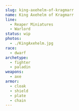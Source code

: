 ```yaml
---
slug: king-axehelm-of-kragmarr
name: King Axehelm of Kragmarr
line:
  - Reaper Miniatures
  - Warlord
status: wip
photos:
  - ./KingAxehelm.jpg
race:
  - dwarf
archetype:
  - fighter
  - paladin
weapons:
  - axe
armor:
  - cloak
  - shield
  - plate
  - chain
---
```

